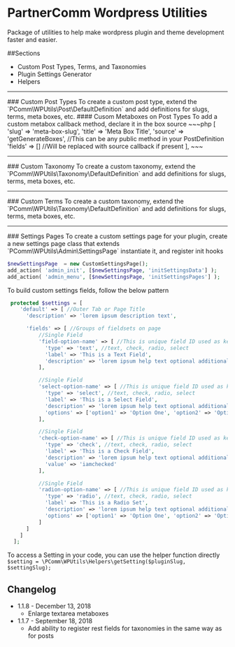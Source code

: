 # PartnerComm Wordpress Utilities
Package of utilities to help make wordpress plugin and theme development faster and easier.

##Sections
* Custom Post Types, Terms, and Taxonomies
* Plugin Settings Generator
* Helpers
<hr>
### Custom Post Types
To create a custom post type, extend the `PComm\WPUtils\Post\DefaultDefinition` and add definitions for slugs, terms, meta boxes, etc.
#### Cusom Metaboxes on Post Types
To add a custom metabox callback method, declare it in the box source
~~~php
[
    'slug' => 'meta-box-slug',
    'title' => 'Meta Box Title',
    'source' => 'getGenerateBoxes', //This can be any public method in your PostDefinition
    'fields' => [] //Will be replaced with source callback if present
],
~~~
<hr>
### Custom Taxonomy
To create a custom taxonomy, extend the `PComm\WPUtils\Taxonomy\DefaultDefinition` and add definitions for slugs, terms, meta boxes, etc.
<hr>
### Custom Terms
To create a custom taxonomy, extend the `PComm\WPUtils\Taxonomy\DefaultDefinition` and add definitions for slugs, terms, meta boxes, etc.
<hr>
### Settings Pages
To create a custom settings page for your plugin, create a new settings page class that extends `PComm\WPUtils\Admin\SettingsPage` instantiate it, and register init hooks

```php
$newSettingsPage  = new CustomSettingsPage();
add_action( 'admin_init', [$newSettingsPage, 'initSettingsData'] );
add_action( 'admin_menu', [$newSettingsPage, 'initSettingsPages'] );
```

To build custom settings fields, follow the below pattern
```php
 protected $settings = [
    'default' => [ //Outer Tab or Page Title
      'description' => 'lorem ipsum description text',

      'fields' => [ //Groups of fieldsets on page
          //Single Field
          'field-option-name' => [ //This is unique field ID used as key
            'type' => 'text', //text, check, radio, select
            'label' => 'This is a Text Field',
            'description' => 'lorem ipsum help text optional additional paragraph text'
          ],

          //Single Field
          'select-option-name' => [ //This is unique field ID used as key
            'type' => 'select', //text, check, radio, select
            'label' => 'This is a Select Field',
            'description' => 'lorem ipsum help text optional additional paragraph text',
            'options' => ['option1' => 'Option One', 'option2' => 'Option Two'] //Available Options if this is a select/radio
          ],

          //Single Field
          'check-option-name' => [ //This is unique field ID used as key
            'type' => 'check', //text, check, radio, select
            'label' => 'This is a Check Field',
            'description' => 'lorem ipsum help text optional additional paragraph text',
            'value' => 'iamchecked'
          ],

          //Single Field
          'radion-option-name' => [ //This is unique field ID used as key
            'type' => 'radio', //text, check, radio, select
            'label' => 'This is a Radio Set',
            'description' => 'lorem ipsum help text optional additional paragraph text',
            'options' => ['option1' => 'Option One', 'option2' => 'Option Two']
          ]
      ]
    ]
  ];
```

To access a Setting in your code, you can use the helper function directly
`$setting = \PComm\WPUtils\Helpers\getSetting($pluginSlug, $settingSlug);`

## Changelog
* 1.1.8 - December 13, 2018
	* Enlarge textarea metaboxes
* 1.1.7 - September 18, 2018
	* Add ability to register rest fields for taxonomies in the same way as for posts